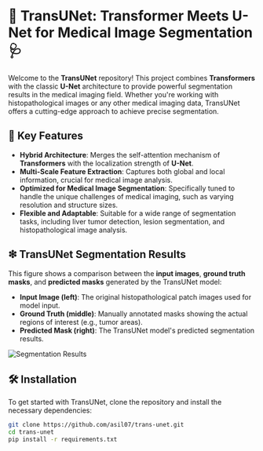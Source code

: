 # 🧠 TransUNet: Transformer Meets U-Net for Medical Image Segmentation 🩺

Welcome to the **TransUNet** repository! This project combines **Transformers** with the classic **U-Net** architecture to provide powerful segmentation results in the medical imaging field. Whether you're working with histopathological images or any other medical imaging data, TransUNet offers a cutting-edge approach to achieve precise segmentation.

## 🌟 Key Features

- **Hybrid Architecture**: Merges the self-attention mechanism of **Transformers** with the localization strength of **U-Net**.
- **Multi-Scale Feature Extraction**: Captures both global and local information, crucial for medical image analysis.
- **Optimized for Medical Image Segmentation**: Specifically tuned to handle the unique challenges of medical imaging, such as varying resolution and structure sizes.
- **Flexible and Adaptable**: Suitable for a wide range of segmentation tasks, including liver tumor detection, lesion segmentation, and histopathological image analysis.

## ❇ TransUNet Segmentation Results

This figure shows a comparison between the **input images**, **ground truth masks**, and **predicted masks** generated by the TransUNet model:

- **Input Image (left)**: The original histopathological patch images used for model input.
- **Ground Truth (middle)**: Manually annotated masks showing the actual regions of interest (e.g., tumor areas).
- **Predicted Mask (right)**: The TransUNet model's predicted segmentation results.

![Segmentation Results](https://github.com/user-attachments/assets/7671caf0-58f0-4724-a6c0-686d81927cbb)

## 🛠 Installation

To get started with TransUNet, clone the repository and install the necessary dependencies:

```bash
git clone https://github.com/asil07/trans-unet.git
cd trans-unet
pip install -r requirements.txt

